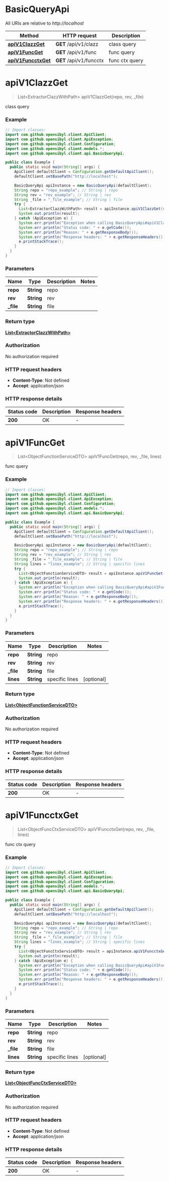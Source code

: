 # BasicQueryApi

All URIs are relative to *http://localhost*

| Method | HTTP request | Description |
|------------- | ------------- | -------------|
| [**apiV1ClazzGet**](BasicQueryApi.md#apiV1ClazzGet) | **GET** /api/v1/clazz | class query |
| [**apiV1FuncGet**](BasicQueryApi.md#apiV1FuncGet) | **GET** /api/v1/func | func query |
| [**apiV1FuncctxGet**](BasicQueryApi.md#apiV1FuncctxGet) | **GET** /api/v1/funcctx | func ctx query |


<a name="apiV1ClazzGet"></a>
# **apiV1ClazzGet**
> List&lt;ExtractorClazzWithPath&gt; apiV1ClazzGet(repo, rev, _file)

class query

### Example
```java
// Import classes:
import com.github.opensibyl.client.ApiClient;
import com.github.opensibyl.client.ApiException;
import com.github.opensibyl.client.Configuration;
import com.github.opensibyl.client.models.*;
import com.github.opensibyl.client.api.BasicQueryApi;

public class Example {
  public static void main(String[] args) {
    ApiClient defaultClient = Configuration.getDefaultApiClient();
    defaultClient.setBasePath("http://localhost");

    BasicQueryApi apiInstance = new BasicQueryApi(defaultClient);
    String repo = "repo_example"; // String | repo
    String rev = "rev_example"; // String | rev
    String _file = "_file_example"; // String | file
    try {
      List<ExtractorClazzWithPath> result = apiInstance.apiV1ClazzGet(repo, rev, _file);
      System.out.println(result);
    } catch (ApiException e) {
      System.err.println("Exception when calling BasicQueryApi#apiV1ClazzGet");
      System.err.println("Status code: " + e.getCode());
      System.err.println("Reason: " + e.getResponseBody());
      System.err.println("Response headers: " + e.getResponseHeaders());
      e.printStackTrace();
    }
  }
}
```

### Parameters

| Name | Type | Description  | Notes |
|------------- | ------------- | ------------- | -------------|
| **repo** | **String**| repo | |
| **rev** | **String**| rev | |
| **_file** | **String**| file | |

### Return type

[**List&lt;ExtractorClazzWithPath&gt;**](ExtractorClazzWithPath.md)

### Authorization

No authorization required

### HTTP request headers

 - **Content-Type**: Not defined
 - **Accept**: application/json

### HTTP response details
| Status code | Description | Response headers |
|-------------|-------------|------------------|
| **200** | OK |  -  |

<a name="apiV1FuncGet"></a>
# **apiV1FuncGet**
> List&lt;ObjectFunctionServiceDTO&gt; apiV1FuncGet(repo, rev, _file, lines)

func query

### Example
```java
// Import classes:
import com.github.opensibyl.client.ApiClient;
import com.github.opensibyl.client.ApiException;
import com.github.opensibyl.client.Configuration;
import com.github.opensibyl.client.models.*;
import com.github.opensibyl.client.api.BasicQueryApi;

public class Example {
  public static void main(String[] args) {
    ApiClient defaultClient = Configuration.getDefaultApiClient();
    defaultClient.setBasePath("http://localhost");

    BasicQueryApi apiInstance = new BasicQueryApi(defaultClient);
    String repo = "repo_example"; // String | repo
    String rev = "rev_example"; // String | rev
    String _file = "_file_example"; // String | file
    String lines = "lines_example"; // String | specific lines
    try {
      List<ObjectFunctionServiceDTO> result = apiInstance.apiV1FuncGet(repo, rev, _file, lines);
      System.out.println(result);
    } catch (ApiException e) {
      System.err.println("Exception when calling BasicQueryApi#apiV1FuncGet");
      System.err.println("Status code: " + e.getCode());
      System.err.println("Reason: " + e.getResponseBody());
      System.err.println("Response headers: " + e.getResponseHeaders());
      e.printStackTrace();
    }
  }
}
```

### Parameters

| Name | Type | Description  | Notes |
|------------- | ------------- | ------------- | -------------|
| **repo** | **String**| repo | |
| **rev** | **String**| rev | |
| **_file** | **String**| file | |
| **lines** | **String**| specific lines | [optional] |

### Return type

[**List&lt;ObjectFunctionServiceDTO&gt;**](ObjectFunctionServiceDTO.md)

### Authorization

No authorization required

### HTTP request headers

 - **Content-Type**: Not defined
 - **Accept**: application/json

### HTTP response details
| Status code | Description | Response headers |
|-------------|-------------|------------------|
| **200** | OK |  -  |

<a name="apiV1FuncctxGet"></a>
# **apiV1FuncctxGet**
> List&lt;ObjectFuncCtxServiceDTO&gt; apiV1FuncctxGet(repo, rev, _file, lines)

func ctx query

### Example
```java
// Import classes:
import com.github.opensibyl.client.ApiClient;
import com.github.opensibyl.client.ApiException;
import com.github.opensibyl.client.Configuration;
import com.github.opensibyl.client.models.*;
import com.github.opensibyl.client.api.BasicQueryApi;

public class Example {
  public static void main(String[] args) {
    ApiClient defaultClient = Configuration.getDefaultApiClient();
    defaultClient.setBasePath("http://localhost");

    BasicQueryApi apiInstance = new BasicQueryApi(defaultClient);
    String repo = "repo_example"; // String | repo
    String rev = "rev_example"; // String | rev
    String _file = "_file_example"; // String | file
    String lines = "lines_example"; // String | specific lines
    try {
      List<ObjectFuncCtxServiceDTO> result = apiInstance.apiV1FuncctxGet(repo, rev, _file, lines);
      System.out.println(result);
    } catch (ApiException e) {
      System.err.println("Exception when calling BasicQueryApi#apiV1FuncctxGet");
      System.err.println("Status code: " + e.getCode());
      System.err.println("Reason: " + e.getResponseBody());
      System.err.println("Response headers: " + e.getResponseHeaders());
      e.printStackTrace();
    }
  }
}
```

### Parameters

| Name | Type | Description  | Notes |
|------------- | ------------- | ------------- | -------------|
| **repo** | **String**| repo | |
| **rev** | **String**| rev | |
| **_file** | **String**| file | |
| **lines** | **String**| specific lines | [optional] |

### Return type

[**List&lt;ObjectFuncCtxServiceDTO&gt;**](ObjectFuncCtxServiceDTO.md)

### Authorization

No authorization required

### HTTP request headers

 - **Content-Type**: Not defined
 - **Accept**: application/json

### HTTP response details
| Status code | Description | Response headers |
|-------------|-------------|------------------|
| **200** | OK |  -  |

